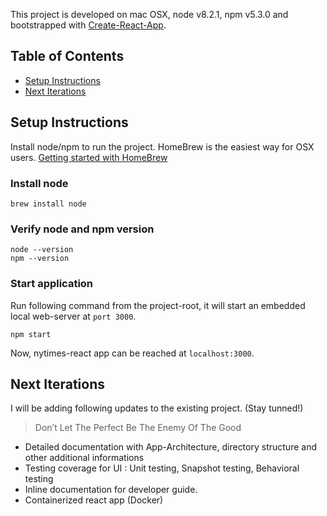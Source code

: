 This project is developed on mac OSX, node v8.2.1, npm v5.3.0 and bootstrapped with [Create-React-App](https://github.com/facebookincubator/create-react-app).

## Table of Contents

- [Setup Instructions](#setup-instructions)
- [Next Iterations](#next-iterations)

## Setup Instructions

Install node/npm to run the project. 
HomeBrew is the easiest way for OSX users. [Getting started with HomeBrew](https://brew.sh/)
### Install node
```
brew install node
``` 
### Verify node and npm version
```
node --version
npm --version
```

### Start application
Run following command from the project-root, it will start an embedded local web-server at `port 3000`.  
```
npm start
```
Now, nytimes-react app can be reached at `localhost:3000`.  

## Next Iterations
I will be adding following updates to the existing project. (Stay tunned!)
> Don’t Let The Perfect Be The Enemy Of The Good

- Detailed documentation with App-Architecture, directory structure and other additional informations
- Testing coverage for UI : Unit testing, Snapshot testing, Behavioral testing
- Inline documentation for developer guide. 
- Containerized react app (Docker)